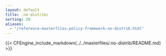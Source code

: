 ```yaml
---
layout: default
title: .no-distrib/
sorting: 20
aliases:
  - "/reference-masterfiles-policy-framework-no-distrib.html"
---
```


{{< CFEngine_include_markdown(../../masterfiles/.no-distrib/README.md) >}}
